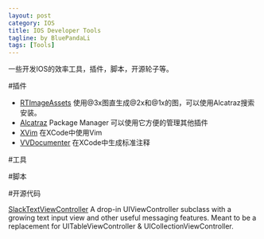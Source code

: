 ```yaml
---
layout: post
category: IOS
title: IOS Developer Tools
tagline: by BluePandaLi
tags: [Tools]
---
```


一些开发IOS的效率工具，插件，脚本，开源轮子等。

<!--more-->

#插件

* [RTImageAssets](https://github.com/rickytan/RTImageAssets) 使用@3x图直生成@2x和@1x的图，可以使用Alcatraz搜索安装。
* [Alcatraz](https://github.com/supermarin/Alcatraz) Package Manager 可以使用它方便的管理其他插件
* [XVim](https://github.com/XVimProject/XVim) 在XCode中使用Vim
* [VVDocumenter](https://github.com/Simplesd/VVDocumenter-Xcode) 在XCode中生成标准注释

#工具

#脚本

#开源代码

[SlackTextViewController](https://github.com/slackhq/SlackTextViewController) A drop-in UIViewController subclass with a growing text input view and other useful messaging features. Meant to be a replacement for UITableViewController & UICollectionViewController.

